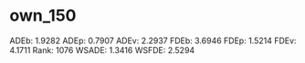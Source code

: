 # own_150

ADEb: 1.9282
ADEp: 0.7907
ADEv: 2.2937
FDEb: 3.6946
FDEp: 1.5214
FDEv: 4.1711
Rank: 1076
WSADE: 1.3416
WSFDE: 2.5294